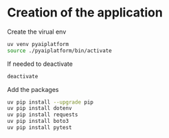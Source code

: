 # Creation of the application

Create the virual env

```bash
uv venv pyaiplatform
source ./pyaiplatform/bin/activate
```

If needed to deactivate

```bash
deactivate
```

Add the packages

```bash
uv pip install --upgrade pip
uv pip install dotenv
uv pip install requests
uv pip install boto3
uv pip install pytest

```